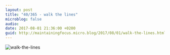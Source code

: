 ```yaml
---
layout: post
title: "40/365 - walk the lines"
microblog: false
audio: 
date: 2017-08-01 21:36:00 +0200
guid: http://maintainingfocus.micro.blog/2017/08/01/walk-the-lines.html
---
```

<div class="kg-card-markdown"><p><img src="/wp-content/uploads/2018/04/40-365---walk-the-lines-1024x683.jpg" alt="walk-the-lines"></p>
</div>
